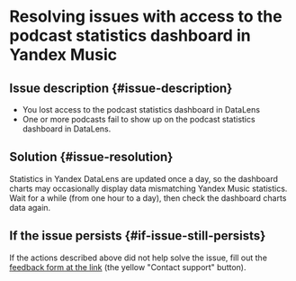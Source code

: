 # Resolving issues with access to the podcast statistics dashboard in Yandex Music


## Issue description {#issue-description}

* You lost access to the podcast statistics dashboard in DataLens
* One or more podcasts fail to show up on the podcast statistics dashboard in DataLens.

## Solution {#issue-resolution}

Statistics in Yandex DataLens are updated once a day, so the dashboard charts may occasionally display data mismatching Yandex Music statistics.
Wait for a while (from one hour to a day), then check the dashboard charts data again.

## If the issue persists {#if-issue-still-persists}

If the actions described above did not help solve the issue, fill out the [feedback form at the link](https://yandex.ru/support/music/podcast-authors/statistics.html#statistics__feedback-form) (the yellow "Contact support" button).

